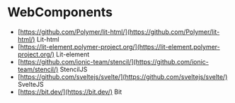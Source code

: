 # WebComponents

- [https://github.com/Polymer/lit-html/](https://github.com/Polymer/lit-html/) Lit-html
- [https://lit-element.polymer-project.org/](https://lit-element.polymer-project.org/) Lit-element
- [https://github.com/ionic-team/stencil/](https://github.com/ionic-team/stencil/) StencilJS
- [https://github.com/sveltejs/svelte/](https://github.com/sveltejs/svelte/) SvelteJS
- [https://bit.dev/](https://bit.dev/) Bit
